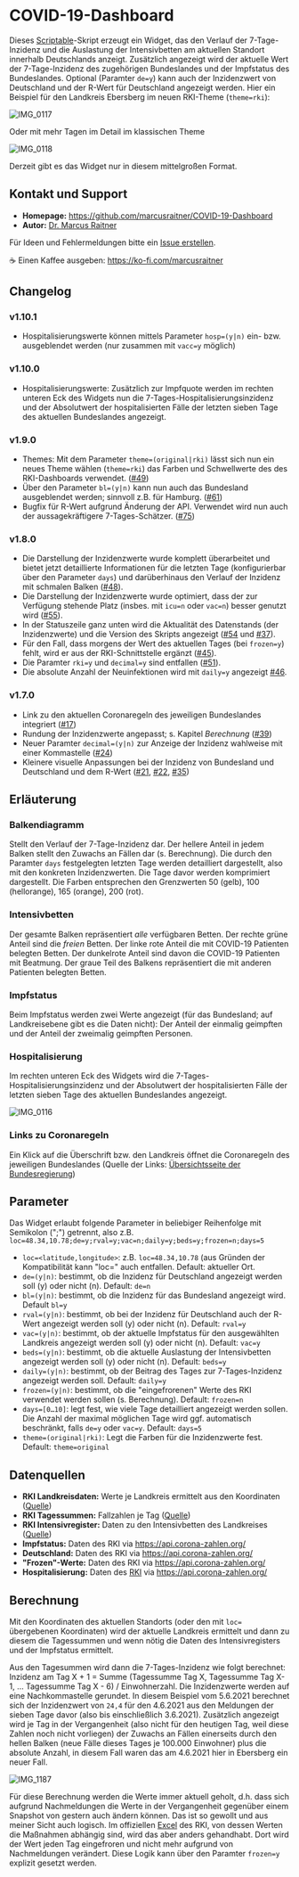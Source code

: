 # COVID-19-Dashboard

Dieses [Scriptable](https://scriptable.app)-Skript erzeugt ein Widget, das den Verlauf der 7-Tage-Inzidenz und die Auslastung der Intensivbetten am aktuellen Standort innerhalb Deutschlands anzeigt. Zusätzlich angezeigt wird der aktuelle Wert der 7-Tage-Inzidenz des zugehörigen Bundeslandes und der Impfstatus des Bundeslandes. Optional (Paramter `de=y`) kann auch der Inzidenzwert von Deutschland und der R-Wert für Deutschland angezeigt werden. Hier ein Beispiel für den Landkreis Ebersberg im neuen RKI-Theme (`theme=rki`):

![IMG_0117](https://user-images.githubusercontent.com/65543240/139554919-91fceb4f-990b-4836-8b5f-155cfea307d8.jpeg)

Oder mit mehr Tagen im Detail im klassischen Theme

![IMG_0118](https://user-images.githubusercontent.com/65543240/139554959-34c18202-df8b-4dfe-8a2b-8e51d6e92cc8.jpeg)

Derzeit gibt es das Widget nur in diesem mittelgroßen Format.

## Kontakt und Support

* **Homepage:** https://github.com/marcusraitner/COVID-19-Dashboard
* **Autor:** [Dr. Marcus Raitner](https://fuehrung-erfahren.de)

Für Ideen und Fehlermeldungen bitte ein [Issue erstellen](https://github.com/marcusraitner/COVID-19-Dashboard/issues).

☕️ Einen Kaffee ausgeben: https://ko-fi.com/marcusraitner

## Changelog

### v1.10.1
* Hospitalisierungswerte können mittels Parameter `hosp=(y|n)` ein- bzw. ausgeblendet werden (nur zusammen mit `vacc=y` möglich)

### v1.10.0
* Hospitalisierungswerte: Zusätzlich zur Impfquote werden im rechten unteren Eck des Widgets nun die 7-Tages-Hospitalisierungsinzidenz und der Absolutwert der hospitalisierten Fälle der letzten sieben Tage des aktuellen Bundeslandes angezeigt.

### v1.9.0
* Themes: Mit dem Parameter `theme=(original|rki)` lässt sich nun ein neues Theme wählen (`theme=rki`) das Farben und Schwellwerte des des RKI-Dashboards verwendet. ([#49](https://github.com/marcusraitner/COVID-19-Dashboard/issues/49))
* Über den Parameter `bl=(y|n)` kann nun auch das Bundesland ausgeblendet werden; sinnvoll z.B. für Hamburg. ([#61](https://github.com/marcusraitner/COVID-19-Dashboard/issues/61))
* Bugfix für R-Wert aufgrund Änderung der API. Verwendet wird nun auch der aussagekräftigere 7-Tages-Schätzer. ([#75](https://github.com/marcusraitner/COVID-19-Dashboard/issues/75))

### v1.8.0
* Die Darstellung der Inzidenzwerte wurde komplett überarbeitet und bietet jetzt detaillierte Informationen für die letzten Tage (konfigurierbar über den Parameter `days`) und darüberhinaus den Verlauf der Inzidenz mit schmalen Balken ([#48](https://github.com/marcusraitner/COVID-19-Dashboard/issues/48)).
* Die Darstellung der Inzidenzwerte wurde optimiert, dass der zur Verfügung stehende Platz (insbes. mit `icu=n` oder `vac=n`) besser genutzt wird ([#55](https://github.com/marcusraitner/COVID-19-Dashboard/issues/55)).  
* In der Statuszeile ganz unten wird die Aktualität des Datenstands (der Inzidenzwerte) und die Version des Skripts angezeigt ([#54](https://github.com/marcusraitner/COVID-19-Dashboard/issues/54) und [#37](https://github.com/marcusraitner/COVID-19-Dashboard/issues/37)).
* Für den Fall, dass morgens der Wert des aktuellen Tages (bei `frozen=y`) fehlt, wird er aus der RKI-Schnittstelle ergänzt ([#45](https://github.com/marcusraitner/COVID-19-Dashboard/issues/45)).
* Die Paramter `rki=y` und `decimal=y` sind entfallen ([#51](https://github.com/marcusraitner/COVID-19-Dashboard/issues/51)).
* Die absolute Anzahl der Neuinfektionen wird mit `daily=y` angezeigt [#46](https://github.com/marcusraitner/COVID-19-Dashboard/issues/46).


### v1.7.0
* Link zu den aktuellen Coronaregeln des jeweiligen Bundeslandes integriert ([#17](https://github.com/marcusraitner/COVID-19-Dashboard/issues/17))
* Rundung der Inzidenzwerte angepasst; s. Kapitel _Berechnung_ ([#39](https://github.com/marcusraitner/COVID-19-Dashboard/issues/39))
* Neuer Paramter `decimal=(y|n)` zur Anzeige der Inzidenz wahlweise mit einer Kommastelle ([#24](https://github.com/marcusraitner/COVID-19-Dashboard/issues/24))
* Kleinere visuelle Anpassungen bei der Inzidenz von Bundesland und Deutschland und dem R-Wert ([#21](https://github.com/marcusraitner/COVID-19-Dashboard/issues/21), [#22](https://github.com/marcusraitner/COVID-19-Dashboard/issues/22), [#35](https://github.com/marcusraitner/COVID-19-Dashboard/issues/35))

## Erläuterung

### Balkendiagramm

Stellt den Verlauf der 7-Tage-Inzidenz dar. Der hellere Anteil in jedem Balken stellt den Zuwachs an Fällen dar (s. Berechnung). Die durch den Paramter `days` festgelegten letzten Tage werden detailliert dargestellt, also mit den konkreten Inzidenzwerten. Die Tage davor werden komprimiert dargestellt. Die Farben entsprechen den Grenzwerten 50 (gelb), 100 (hellorange), 165 (orange), 200 (rot).

### Intensivbetten

Der gesamte Balken repräsentiert _alle_ verfügbaren Betten. Der rechte grüne Anteil sind die _freien_ Betten. Der linke rote Anteil die mit COVID-19 Patienten belegten Betten. Der dunkelrote Anteil sind davon die COVID-19 Patienten mit Beatmung. Der graue Teil des Balkens repräsentiert die mit anderen Patienten belegten Betten.

### Impfstatus

Beim Impfstatus werden zwei Werte angezeigt (für das Bundesland; auf Landkreisebene gibt es die Daten nicht): Der Anteil der einmalig geimpften und der Anteil der zweimalig geimpften Personen.

### Hospitalisierung
Im rechten unteren Eck des Widgets wird die 7-Tages-Hospitalisierungsinzidenz und der Absolutwert der hospitalisierten Fälle der letzten sieben Tage des aktuellen Bundeslandes angezeigt.

![IMG_0116](https://user-images.githubusercontent.com/65543240/139554808-43ba219e-c660-44cb-b4af-81c202985e27.jpeg)

### Links zu Coronaregeln

Ein Klick auf die Überschrift bzw. den Landkreis öffnet die Coronaregeln des jeweiligen Bundeslandes (Quelle der Links: [Übersichtsseite der Bundesregierung](https://www.bundesregierung.de/breg-de/themen/coronavirus/corona-bundeslaender-1745198))

## Parameter

Das Widget erlaubt folgende Parameter in beliebiger Reihenfolge mit Semikolon (";") getrennt, also z.B. `loc=48.34,10.78;de=y;rval=y;vac=n;daily=y;beds=y;frozen=n;days=5`

* `loc=<latitude,longitude>`: z.B. `loc=48.34,10.78` (aus Gründen der Kompatibilität kann "loc=" auch entfallen. Default: aktueller Ort.
* `de=(y|n)`: bestimmt, ob die Inzidenz für Deutschland angezeigt werden soll (y) oder nicht (n). Default: `de=n`
* `bl=(y|n)`: bestimmt, ob die Inzidenz für das Bundesland angezeigt wird. Default `bl=y`
* `rval=(y|n)`: bestimmt, ob bei der Inzidenz für Deutschland auch der R-Wert angezeigt werden soll (y) oder nicht (n). Default: `rval=y`
* `vac=(y|n)`: bestimmt, ob der aktuelle Impfstatus für den ausgewählten Landkreis angezeigt werden soll (y) oder nicht (n). Default: `vac=y`
* `beds=(y|n)`: bestimmt, ob die aktuelle Auslastung der Intensivbetten angezeigt werden soll (y) oder nicht (n). Default: `beds=y`
* `daily=(y|n)`: bestimmt, ob der Beitrag des Tages zur 7-Tages-Inzidenz angezeigt werden soll. Default: `daily=y`
* `frozen=(y|n)`: bestimmt, ob die "eingefrorenen" Werte des RKI verwendet werden sollen (s. Berechnung). Default: `frozen=n`
* `days=[0…10]`: legt fest, wie viele Tage detailliert angezeigt werden sollen. Die Anzahl der maximal möglichen Tage wird ggf. automatisch beschränkt, falls `de=y` oder `vac=y`. Default: `days=5`
* `theme=(original|rki)`: Legt die Farben für die Inzidenzwerte fest. Default: `theme=original`

## Datenquellen

* **RKI Landkreisdaten:** Werte je Landkreis ermittelt aus den Koordinaten ([Quelle](https://services7.arcgis.com/mOBPykOjAyBO2ZKk/arcgis/rest/services/RKI_Landkreisdaten/FeatureServer))
* **RKI Tagessummen:** Fallzahlen je Tag ([Quelle](https://services7.arcgis.com/mOBPykOjAyBO2ZKk/ArcGIS/rest/services/Covid19_RKI_Sums/FeatureServer))
* **RKI Intensivregister:** Daten zu den Intensivbetten des Landkreises ([Quelle](https://services7.arcgis.com/mOBPykOjAyBO2ZKk/arcgis/rest/services/DIVI_Intensivregister_Landkreise/FeatureServer))
* **Impfstatus:** Daten des RKI via https://api.corona-zahlen.org/
* **Deutschland:** Daten des RKI via https://api.corona-zahlen.org/
* **"Frozen"-Werte:** Daten des RKI via https://api.corona-zahlen.org/
* **Hospitalisierung:** Daten des [RKI](https://github.com/robert-koch-institut/COVID-19-Hospitalisierungen_in_Deutschland) via https://api.corona-zahlen.org/

## Berechnung

Mit den Koordinaten des aktuellen Standorts (oder den mit `loc=` übergebenen Koordinaten) wird der aktuelle Landkreis ermittelt und dann zu diesem die Tagessummen und wenn nötig die Daten des Intensivregisters und der Impfstatus ermittelt.

Aus den Tagesummen wird dann die 7-Tages-Inzidenz wie folgt berechnet: Inzidenz am Tag X + 1 = Summe (Tagessumme Tag X, Tagessumme Tag X-1, … Tagessumme Tag X - 6) / Einwohnerzahl. Die Inzidenzwerte werden auf eine Nachkommastelle gerundet. In diesem Beispiel vom 5.6.2021 berechnet sich der Inzidenzwert von `24,4` für den 4.6.2021 aus den Meldungen der sieben Tage davor (also bis einschließlich 3.6.2021). Zusätzlich angezeigt wird je Tag in der Vergangenheit (also nicht für den heutigen Tag, weil diese Zahlen noch nicht vorliegen) der Zuwachs an Fällen einerseits durch den hellen Balken (neue Fälle dieses Tages je 100.000 Einwohner) plus die absolute Anzahl, in diesem Fall waren das am 4.6.2021 hier in Ebersberg ein neuer Fall.

![IMG_1187](https://user-images.githubusercontent.com/65543240/120902717-3688ac80-c642-11eb-87bd-59452f442619.jpeg)

Für diese Berechnung werden die Werte immer aktuell geholt, d.h. dass sich aufgrund Nachmeldungen die Werte in der Vergangenheit gegenüber einem Snapshot von gestern auch ändern können. Das ist so gewollt und aus meiner Sicht auch logisch. Im offiziellen [Excel](https://www.rki.de/DE/Content/InfAZ/N/Neuartiges_Coronavirus/Daten/Fallzahlen_Kum_Tab.html) des RKI, von dessen Werten die Maßnahmen abhängig sind, wird das aber anders gehandhabt. Dort wird der Wert jeden Tag eingefroren und nicht mehr aufgrund von Nachmeldungen verändert. Diese Logik kann über den Paramter `frozen=y` explizit gesetzt werden.
